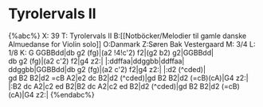 # Tyrolervals II

{%abc%}
X: 39
T: Tyrolervals II
B:[[Notböcker/Melodier til gamle danske Almuedanse for Violin solo]]
O:Danmark
Z:Søren Bak Vestergaard
M: 3/4
L: 1/8
K: G
GGBBdd|db g2 (fg)|(a2 !4!c'2) f2|(g2 b2) g2|GGBBdd|\
db g2 (fg)|(a2 c'2) f2|g4 z2:| |:ddffaa|ddggbb|ddffaa|\
ddggbb|GGBBdd|db g2 (fg)|(a2 c'2) f2|g4 z2:| |:d2 (^cded)|\
gd B2 B2|d2 =cB A2|e2 dc B2|d2 (^cded)|gd B2 B2|d2 (=cB)(cA)|G4 z2:|\
|:B2 dc A2|c2 ed B2|B2 dc A2|c2 ed B2|d2 (^cded)|gd B2 B2|d2 (=cB)(cA)|G4 z2:|
{%endabc%}
